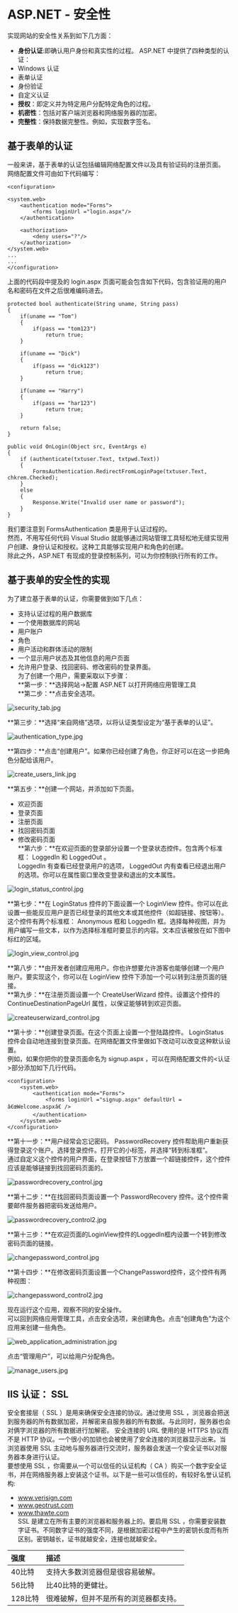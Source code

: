 # ASP.NET - 安全性

实现网站的安全性关系到如下几方面：  
- **身份认证**:即确认用户身份和真实性的过程。 ASP.NET 中提供了四种类型的认证：  
 - Windows 认证
 - 表单认证
 - 身份验证
 - 自定义认证
- **授权**：即定义并为特定用户分配特定角色的过程。
- **机密性**：包括对客户端浏览器和网络服务器的加密。
- **完整性**：保持数据完整性。例如，实现数字签名。

## 基于表单的认证

一般来讲，基于表单的认证包括编辑网络配置文件以及具有验证码的注册页面。  
网络配置文件可由如下代码编写：  

```
<configuration>

<system.web>
    <authentication mode="Forms">
        <forms loginUrl ="login.aspx"/>
    </authentication>
   
    <authorization>
        <deny users="?"/>
    </authorization>
</system.web>
...
...
</configuration>
```

上面的代码段中提及的 login.aspx 页面可能会包含如下代码，包含验证用的用户名和密码在文件之后很难编码进去。

```
protected bool authenticate(String uname, String pass)
{
    if(uname == "Tom")
    {
        if(pass == "tom123")
            return true;
    }
   
    if(uname == "Dick")
    {
        if(pass == "dick123")
            return true;
    }
   
    if(uname == "Harry")
    {
        if(pass == "har123")
            return true;
    }
   
    return false;
}

public void OnLogin(Object src, EventArgs e)
{
    if (authenticate(txtuser.Text, txtpwd.Text))
    {
        FormsAuthentication.RedirectFromLoginPage(txtuser.Text, chkrem.Checked);
    }
    else
    {
        Response.Write("Invalid user name or password");
    }
}
```

我们要注意到 FormsAuthentication 类是用于认证过程的。  
然而，不用写任何代码 Visual Studio 就能够通过网站管理工具轻松地无缝实现用户创建、身份认证和授权。这种工具能够实现用户和角色的创建。  
除此之外，ASP.NET 有现成的登录控制系列，可以为你控制执行所有的工作。  
## 基于表单的安全性的实现
为了建立基于表单的认证，你需要做到如下几点：  
- 支持认证过程的用户数据库
- 一个使用数据库的网站
- 用户账户
- 角色
- 用户活动和群体活动的限制
- 一个显示用户状态及其他信息的用户页面
- 允许用户登录、找回密码、修改密码的登录界面。  
为了创建一个用户，需要采取以下步骤：  
**第一步：**选择网站->配置 ASP.NET 以打开网络应用管理工具  
**第二步：**点击安全选项。  

![security_tab.jpg](images/security_tab.jpg)
  
**第三步：**选择“来自网络”选项，以将认证类型设定为“基于表单的认证”。  

![authentication_type.jpg](images/authentication_type.jpg)  

**第四步：**点击“创建用户”。如果你已经创建了角色，你正好可以在这一步把角色分配给该用户。 
 
![create_users_link.jpg](images/create_users_link.jpg)  

**第五步：**创建一个网站，并添加如下页面。  
- 欢迎页面
- 登录页面
- 注册页面
- 找回密码页面
- 修改密码页面  
**第六步：**在欢迎页面的登录部分设置一个登录状态控件。包含两个标准框： LoggedIn 和 LoggedOut 。  
LoggedIn 有查看已经登录用户的选项， LoggedOut 内有查看已经退出用户的选项。你可以在属性窗口里改变登录和退出的文本属性。  

![login_status_control.jpg](images/login_status_control.jpg)  

**第七步：**在 LoginStatus 控件的下面设置一个 LoginView 控件。你可以在此设置一些能反应用户是否已经登录的其他文本或其他控件（如超链接、按钮等）。  
这个控件有两个标准框： Anonymous 框和 LoggedIn 框。选择每种视图，并为用户编写一些文本，以作为选择标准框时要显示的内容。文本应该被放在如下图中标红的区域。  

![login_view_control.jpg](images/login_view_control.jpg) 
 
**第八步：**由开发者创建应用用户。你也许想要允许游客也能够创建一个用户账户。要实现这个，你可以在 LoginView 控件下添加一个可以转到注册页面的链接。  
**第九步：**在注册页面设置一个 CreateUserWizard 控件。设置这个控件的 ContinueDestinationPageUrl 属性，以保证能够转到欢迎页面。  

![createuserwizard_control.jpg](images/createuserwizard_control.jpg)  

**第十步：**创建登录页面。在这个页面上设置一个登陆路控件。 LoginStatus 控件会自动地连接到登录页面。在网络配置文件里做如下改动可以改变这种默认设置。  
例如，如果你把你的登录页面命名为 signup.aspx ，可以在网络配置文件的<认证>部分添加如下几行代码。  

```
<configuration>
    <system.web>
        <authentication mode="Forms">
            <forms loginUrl ="signup.aspx" defaultUrl = â€œWelcome.aspxâ€ />
        </authentication>
    </system.web>
</configuration>
```

**第十一步：**用户经常会忘记密码。 PasswordRecovery 控件帮助用户重新获得登录这个账户。选择登录控件。打开它的小标签，并选择“转到标准框”。  
通过自定义这个控件的用户界面，在登录按钮下方放置一个超链接控件，这个控件应该是能够链接到找回密码页面的。  

![passwordrecovery_control.jpg](images/passwordrecovery_control.jpg)  

**第十二步：**在找回密码页面设置一个 PasswordRecovery 控件。这个控件需要邮件服务器把密码发送给用户。  

![passwordrecovery_control2.jpg](images/passwordrecovery_control2.jpg)
  
**第十三步：**在欢迎页面的LoginView控件的LoggedIn框内设置一个转到修改密码页面的链接。  

![changepassword_control.jpg](images/changepassword_control.jpg)  

**第十四步：**在修改密码页面设置一个ChangePassword控件，这个控件有两种视图： 
 
![changepassword_control2.jpg](images/changepassword_control2.jpg)  

现在运行这个应用，观察不同的安全操作。  
可以回到网络应用管理工具，点击安全选项，来创建角色。点击“创建角色”为这个应用来创建一些角色。
  
![web_application_administration.jpg](images/web_application_administration.jpg)
  
点击“管理用户”，可以给用户分配角色。  

![manage_users.jpg](images/manage_users.jpg)  

## IIS 认证： SSL

安全套接层（ SSL ）是用来确保安全连接的协议。通过使用 SSL ，浏览器会把送到服务器的所有数据加密，并解密来自服务器的所有数据。与此同时，服务器也会对俩字浏览器的所有数据进行加解密。
安全连接的 URL 使用的是 HTTPS 协议而不是 HTTP 协议。一个很小的加锁也会被使用了安全连接的浏览器显示出来。当浏览器使用 SSL 主动地与服务器进行交流时，服务器会发送一个安全证书以对服务器本身进行认证。  
要想使用 SSL ，你需要从一个可以信任的认证机构（ CA ）购买一个数字安全证书，并在网络服务器上安装这个证书。以下是一些可以信任的，有较好名誉认证机构:  
- www.verisign.com
- www.geotrust.com
- www.thawte.com  
SSL 是建立在所有主要的浏览器和服务器上的。要启用 SSL ，你需要安装数字证书。不同数字证书的强度不同，是根据加密过程中产生的密钥长度而有所区别。密钥越长，证书就越安全，连接也就越安全。  

|强度   | 描述         |
|:---------|:------------|  
|40比特|支持大多数浏览器但是很容易破解。 |  
|56比特|比40比特的更健壮。|
|128比特|很难破解，但并不是所有的浏览器都支持。|

